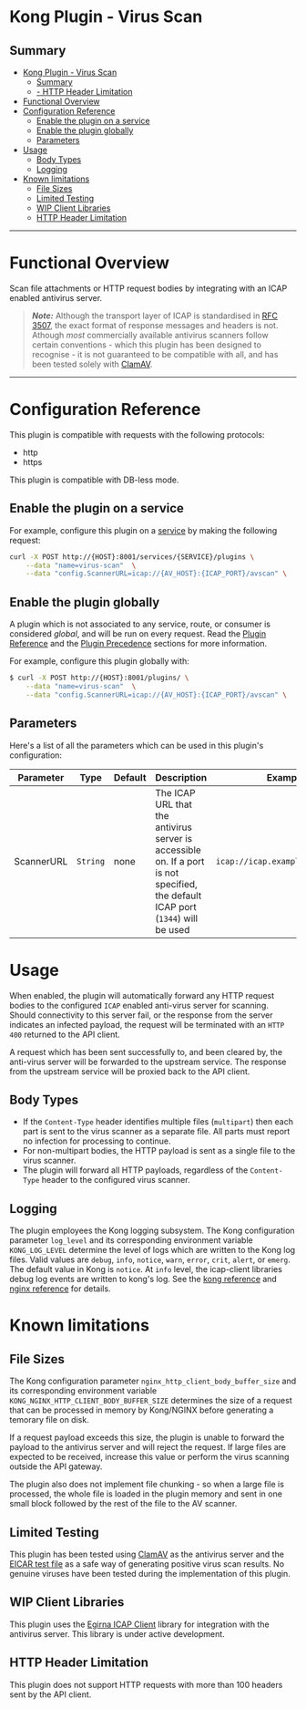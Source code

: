Kong Plugin - Virus Scan
========================

## Summary
- [Kong Plugin - Virus Scan](#kong-plugin---virus-scan)
  - [Summary](#summary)
  - [- HTTP Header Limitation](#--http-header-limitation)
- [Functional Overview](#functional-overview)
- [Configuration Reference](#configuration-reference)
  - [Enable the plugin on a service](#enable-the-plugin-on-a-service)
  - [Enable the plugin globally](#enable-the-plugin-globally)
  - [Parameters](#parameters)
- [Usage](#usage)
  - [Body Types](#body-types)
  - [Logging](#logging)
- [Known limitations](#known-limitations)
  - [File Sizes](#file-sizes)
  - [Limited Testing](#limited-testing)
  - [WIP Client Libraries](#wip-client-libraries)
  - [HTTP Header Limitation](#http-header-limitation)
---

# Functional Overview

Scan file attachments or HTTP request bodies by integrating with an ICAP enabled antivirus server.

> ***Note:*** Although the transport layer of ICAP is standardised in [RFC 3507](https://datatracker.ietf.org/doc/html/rfc3507), the exact format of response messages and headers is not. Athough _most_ commercially available antivirus scanners follow certain conventions - which this plugin has been designed to recognise - it is not guaranteed to be compatible with all, and has been tested solely with [ClamAV](https://www.clamav.net/).

---

# Configuration Reference

This plugin is compatible with requests with the following protocols:

* http
* https

This plugin is compatible with DB-less mode.

## Enable the plugin on a service

For example, configure this plugin on a [service](https://docs.konghq.com/gateway-oss/2.5.x/admin-api/#service-object) by making the following request:

```bash
curl -X POST http://{HOST}:8001/services/{SERVICE}/plugins \
    --data "name=virus-scan"  \
    --data "config.ScannerURL=icap://{AV_HOST}:{ICAP_PORT}/avscan" \
```

## Enable the plugin globally

A plugin which is not associated to any service, route, or consumer is considered *global*, and will be run on every request. Read the [Plugin Reference](https://docs.konghq.com/gateway-oss/2.5.x/admin-api/#add-plugin) and the [Plugin Precedence](https://docs.konghq.com/gateway-oss/2.5.x/admin-api/#precedence) sections for more information.

For example, configure this plugin globally with:

```bash
$ curl -X POST http://{HOST}:8001/plugins/ \
    --data "name=virus-scan"  \
    --data "config.ScannerURL=icap://{AV_HOST}:{ICAP_PORT}/avscan" \
```

## Parameters

Here's a list of all the parameters which can be used in this plugin's configuration:

| Parameter | Type | Default | Description | Example |
| --------- | ---- | ------- | ----------- | ------- |
| ScannerURL | `String` | none | The ICAP URL that the antivirus server is accessible on. If a port is not specified, the default ICAP port (`1344`) will be used | `icap://icap.example.org/avscan` |

# Usage

When enabled, the plugin will automatically forward any HTTP request bodies to the configured `ICAP` enabled anti-virus server for scanning. Should connectivity to this server fail, or the response from the server indicates an infected payload, the request will be terminated with an `HTTP 400` returned to the API client. 

A request which has been sent successfully to, and been cleared by, the anti-virus server will be forwarded to the upstream service. The response from the upstream service will be proxied back to the API client.

## Body Types

* If the `Content-Type` header identifies multiple files (`multipart`) then each part is sent to the virus scanner as a separate file. All parts must report no infection for processing to continue.
* For non-multipart bodies, the HTTP payload is sent as a single file to the virus scanner.
* The plugin will forward all HTTP payloads, regardless of the `Content-Type` header to the configured virus scanner.

## Logging

The plugin employees the Kong logging subsystem. The Kong configuration parameter `log_level` and its corresponding environment variable `KONG_LOG_LEVEL` determine the level of logs which are written to the Kong log files. Valid values are `debug`, `info`, `notice`, `warn`, `error`, `crit`, `alert`, or `emerg`. The default value in Kong is `notice`. At `info` level, the icap-client libraries debug log events are written to kong's log. See the [kong reference](https://docs.konghq.com/gateway-oss/2.5.x/configuration/#log_level) and [nginx reference](https://nginx.org/en/docs/ngx_core_module.html#error_log) for details.

# Known limitations

## File Sizes

The Kong configuration parameter `nginx_http_client_body_buffer_size` and its corresponding environment variable `KONG_NGINX_HTTP_CLIENT_BODY_BUFFER_SIZE` determines the size of a request that can be processed in memory by Kong/NGINX before generating a temorary file on disk. 

If a request payload exceeds this size, the plugin is unable to forward the payload to the antivirus server and will reject the request. If large files are expected to be received, increase this value or perform the virus scanning outside the API gateway.

The plugin also does not implement file chunking - so when a large file is processed, the whole file is loaded in the plugin memory and sent in one small block followed by the rest of the file to the AV scanner.

## Limited Testing

This plugin has been tested using [ClamAV](https://www.clamav.net/) as the antivirus server and the [EICAR test file](https://en.wikipedia.org/wiki/EICAR_test_file) as a safe way of generating positive virus scan results. No genuine viruses have been tested during the implementation of this plugin.

## WIP Client Libraries

This plugin uses the [Egirna ICAP Client](https://github.com/egirna/icap-client) library for integration with the antivirus server. This library is under active development.

## HTTP Header Limitation

This plugin does not support HTTP requests with more than 100 headers sent by the API client.


